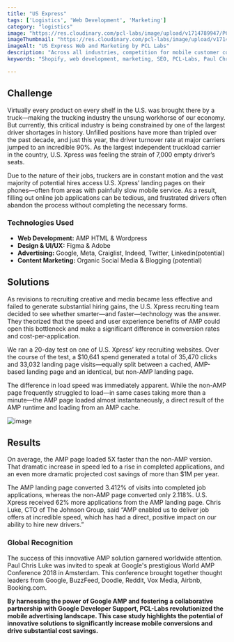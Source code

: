 ```yaml
---
title: "US Express"
tags: ['Logistics', 'Web Development', 'Marketing']
category: "logistics"
image: "https://res.cloudinary.com/pcl-labs/image/upload/v1714789947/PCL-Labs/UX_Xpress_Featured_bml99w.webp"
imageThumbnail: "https://res.cloudinary.com/pcl-labs/image/upload/v1714791182/PCL-Labs/US_Xpress_qfenwg.webp"
imageAlt: "US Express Web and Marketing by PCL Labs"
description: "Across all industries, competition for mobile customer conversions is fiercer than ever. Landing page load speed is a critical factor in winning the battle for conversions. Our challenge was to create a competitive edge for our clients, dramatically increasing their mobile loading speeds and boosting conversions."
keywords: "Shopify, web development, marketing, SEO, PCL-Labs, Paul Chris Luke"

---
```

## Challenge

Virtually every product on every shelf in the U.S. was brought there by a truck—making the trucking industry the unsung workhorse of our economy. But currently, this critical industry is being constrained by one of the largest driver shortages in history. Unfilled positions have more than tripled over the past decade, and just this year, the driver turnover rate at major carriers jumped to an incredible 90%. As the largest independent truckload carrier in the country, U.S. Xpress was feeling the strain of 7,000 empty driver’s seats.

Due to the nature of their jobs, truckers are in constant motion and the vast majority of potential hires access U.S. Xpress’ landing pages on their phones—often from areas with painfully slow mobile service. As a result, filling out online job applications can be tedious, and frustrated drivers often abandon the process without completing the necessary forms.

### Technologies Used

* **Web Development:** AMP HTML & Wordpress
* **Design & UI/UX:** Figma & Adobe
* **Advertising:** Google, Meta, Craiglist, Indeed, Twitter, Linkedin(potential)
* **Content Marketing:** Organic Social Media & Blogging (potential)

## Solutions

As revisions to recruiting creative and media became less effective and failed to generate substantial hiring gains, the U.S. Xpress recruiting team decided to see whether smarter—and faster—technology was the answer. They theorized that the speed and user experience benefits of AMP could open this bottleneck and make a significant difference in conversion rates and cost-per-application.

We ran a 20-day test on one of U.S. Xpress’ key recruiting websites. Over the course of the test, a $10,641 spend generated a total of 35,470 clicks and 33,032 landing page visits—equally split between a cached, AMP-based landing page and an identical, but non-AMP landing page.

The difference in load speed was immediately apparent. While the non-AMP page frequently struggled to load—in same cases taking more than a minute—the AMP page loaded almost instantaneously, a direct result of the AMP runtime and loading from an AMP cache.

![image](https://res.cloudinary.com/pcl-labs/image/upload/v1715793132/PCL-Labs/use_express_phones_niodyh.webp)

## Results

On average, the AMP page loaded 5X faster than the non-AMP version. That dramatic increase in speed led to a rise in completed applications, and an even more dramatic projected cost savings of more than $1M per year.

The AMP landing page converted 3.412% of visits into completed job applications, whereas the non-AMP page converted only 2.118%. U.S. Xpress received 62% more applications from the AMP landing page. Chris Luke, CTO of The Johnson Group, said “AMP enabled us to deliver job offers at incredible speed, which has had a direct, positive impact on our ability to hire new drivers.”

### Global Recognition

The success of this innovative AMP solution garnered worldwide attention. Paul Chris Luke was invited to speak at Google's prestigious World AMP Conference 2018 in Amsterdam. This conference brought together thought leaders from Google, BuzzFeed, Doodle, Reddit, Vox Media, Airbnb, Booking.com.

<!-- <iframe width="560" height="315" src="https://www.youtube.com/embed/96FNOI8hb2s?si=4cYCCLfAPTKq0mym" title="YouTube video player" frameborder="0" allow="accelerometer; autoplay; clipboard-write; encrypted-media; gyroscope; picture-in-picture; web-share" referrerpolicy="strict-origin-when-cross-origin" allowfullscreen></iframe> -->

**By harnessing the power of Google AMP and fostering a collaborative partnership with Google Developer Support, PCL-Labs revolutionized the mobile advertising landscape.  This case study highlights the potential of innovative solutions to significantly increase mobile conversions and drive substantial cost savings.**
